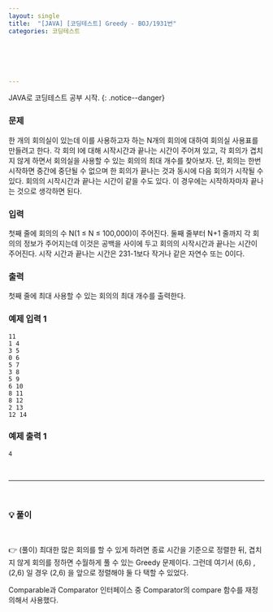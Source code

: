 ```yaml
---
layout: single
title:  "[JAVA] [코딩테스트] Greedy - BOJ/1931번"
categories: 코딩테스트






---
```


JAVA로 코딩테스트 공부 시작.
{: .notice--danger}

### 문제

한 개의 회의실이 있는데 이를 사용하고자 하는 N개의 회의에 대하여 회의실 사용표를 만들려고 한다. 각 회의 I에 대해 시작시간과 끝나는 시간이 주어져 있고, 각 회의가 겹치지 않게 하면서 회의실을 사용할 수 있는 회의의 최대 개수를 찾아보자. 단, 회의는 한번 시작하면 중간에 중단될 수 없으며 한 회의가 끝나는 것과 동시에 다음 회의가 시작될 수 있다. 회의의 시작시간과 끝나는 시간이 같을 수도 있다. 이 경우에는 시작하자마자 끝나는 것으로 생각하면 된다.

### 입력

첫째 줄에 회의의 수 N(1 ≤ N ≤ 100,000)이 주어진다. 둘째 줄부터 N+1 줄까지 각 회의의 정보가 주어지는데 이것은 공백을 사이에 두고 회의의 시작시간과 끝나는 시간이 주어진다. 시작 시간과 끝나는 시간은 231-1보다 작거나 같은 자연수 또는 0이다.

### 출력

첫째 줄에 최대 사용할 수 있는 회의의 최대 개수를 출력한다.

### 예제 입력 1

```
11
1 4
3 5
0 6
5 7
3 8
5 9
6 10
8 11
8 12
2 13
12 14
```

### 예제 출력 1

```
4
```

<br/>

<hr/>

<br/>

### 💡 풀이

<script src="https://gist.github.com/Hanseung2/14a435f2a6a414fd3c3adf9b40045df7.js"></script>

<br/>

👉 (풀이) 최대한 많은 회의를 할 수 있게 하려면 종료 시간을 기준으로 정렬한 뒤, 겹치지 않게 회의를 정하면 수월하게 풀 수 있는 Greedy 문제이다. 그런데 여기서 (6,6) , (2,6) 일 경우 (2,6) 을 앞으로 정렬해야 둘 다 택할 수 있었다.

Comparable과 Comparator 인터페이스 중 Comparator의 compare 함수를 재정의해서 사용했다. 

<br/>

